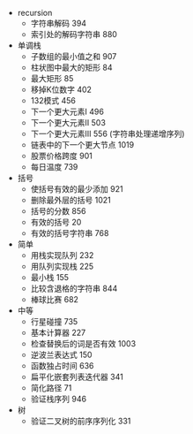 * recursion
    - 字符串解码  394
    - 索引处的解码字符串  880
* 单调栈
    - 子数组的最小值之和  907
    - 柱状图中最大的矩形  84
    - 最大矩形  85
    - 移掉K位数字  402
    - 132模式  456
    - 下一个更大元素I  496
    - 下一个更大元素II  503
    - 下一个更大元素III  556  (字符串处理递增序列)
    - 链表中的下一个更大节点  1019
    - 股票价格跨度  901
    - 每日温度  739
* 括号
    - 使括号有效的最少添加  921
    - 删除最外层的括号  1021
    - 括号的分数  856
    - 有效的括号  20
    - 有效的括号字符串  768
* 简单
    - 用栈实现队列  232
    - 用队列实现栈  225
    - 最小栈  155
    - 比较含退格的字符串  844
    - 棒球比赛  682
* 中等
    - 行星碰撞  735
    - 基本计算器  227
    - 检查替换后的词是否有效  1003
    - 逆波兰表达式  150
    - 函数独占时间  636
    - 扁平化嵌套列表迭代器  341
    - 简化路径  71
    - 验证栈序列  946
* 树
    - 验证二叉树的前序序列化  331